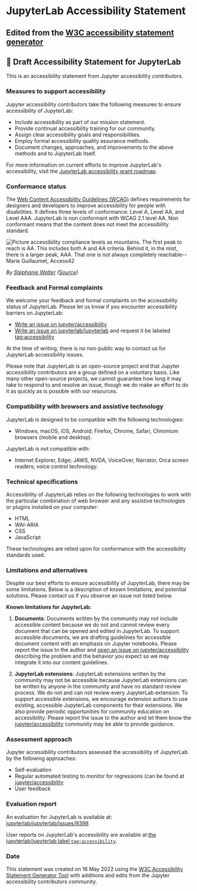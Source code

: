 # JupyterLab Accessibility Statement

## Edited from the [W3C accessibility statement generator](https://www.w3.org/WAI/planning/statements/generator/#create)


## :construction: Draft Accessibility Statement for JupyterLab

This is an accessibility statement from Jupyter accessibility contributors.

### Measures to support accessibility

Jupyter accessibility contributors take the following measures to ensure accessibility of JupyterLab:

* Include accessibility as part of our mission statement.
* Provide continual accessibility training for our community.
* Assign clear accessibility goals and responsibilities.
* Employ formal accessibility quality assurance methods.
* Document changes, approaches, and improvements to the above methods and to JupyterLab itself.

For more information on current efforts to improve JupyterLab's accessibility, visit the [JupyterLab accessibility grant roadmap](https://jupyter-a11y.netlify.app/roadmap/intro.html).

### Conformance status

The [Web Content Accessibility Guidelines (WCAG)](https://www.w3.org/WAI/standards-guidelines/wcag) defines requirements for designers and developers to improve accessibility for people with disabilities. It defines three levels of conformance: Level A, Level AA, and Level AAA. JupyterLab is non conformant with WCAG 2.1 level AA. Non conformant means that the content does not meet the accessibility standard.

![Picture accessibility compliance levels as mountains. The first peak to reach is AA. This includes both A and AA criteria. Behind it, in the mist, there is a larger peak, AAA. That one is not always completely reachable--Marie Guillaumet, Access42](https://stephaniewalter.design/wp-content/uploads/2022/05/stephaniewalter-sommets-de-l-accessibilite.jpg)

*By [Stéphanie Walter](https://stephaniewalter.design) ([Source](https://stephaniewalter.design/blog/5-illustrations-to-understand-and-promote-accessibility/))*

### Feedback and Formal complaints

We welcome your feedback and formal complaints on the accessibility status of JupyterLab. Please let us know if you encounter accessibility barriers on JupyterLab:

* [Write an issue on jupyter/accessibility](https://github.com/jupyter/accessibility/issues/new)
* [Write an issue on jupyterlab/jupyterlab](https://github.com/jupyterlab/jupyterlab/issues/new) and request it be labeled [tag:accessibility](https://github.com/jupyterlab/jupyterlab/labels/tag%3AAccessibility)

At the time of writing, there is no non-public way to contact us for JupyterLab accessibility issues.

Please note that JupyterLab is an open-source project and that Jupyter accessibility contributors are a group defined on a voluntary basis. Like many other open-source projects, we cannot guarantee how long it may take to respond to and resolve an issue, though we do make an effort to do it as quickly as is possible with our resources.

### Compatibility with browsers and assistive technology

JupyterLab is designed to be compatible with the following technologies:

* Windows, macOS, iOS, Android; Firefox, Chrome, Safari, Chromium browsers (mobile and desktop).

JupyterLab is not compatible with:

* Internet Explorer, Edge; JAWS, NVDA, VoiceOver, Narrator, Orca screen readers; voice control technology.

### Technical specifications

Accessibility of JupyterLab relies on the following technologies to work with the particular combination of web browser and any assistive technologies or plugins installed on your computer:

* HTML
* WAI-ARIA
* CSS
* JavaScript

These technologies are relied upon for conformance with the accessibility standards used.

### Limitations and alternatives

Despite our best efforts to ensure accessibility of JupyterLab, there may be some limitations. Below is a description of known limitations, and potential solutions. Please contact us if you observe an issue not listed below.

**Known limitations for JupyterLab:**

1. **Documents**: Documents written by the community may not include accessible content because we do not and cannot review every document that can be opened and edited in JupyterLab. To support accessible documents, we are drafting guidelines for accessible document content with an emphasis on Jupyter notebooks. Please report the issue to the author and [open an issue on jupyter/accessibility](https://github.com/jupyter/accessibility/issues/new) describing the problem and the behavior you expect so we may integrate it into our content guidelines.
    
2. **JupyterLab extensions**: JupyterLab extensions written by the community may not be accessible because JupyterLab extensions can be written by anyone in the community and have no standard review process. We do not and can not review every JupyterLab extension. To support accessible extensions, we encourage extension authors to use existing, accessible JupyterLab components for their extensions. We also provide periodic opportunities for community education on accessibility. Please report the issue to the author and let them know the [jupyter/accessibility](https://github.com/jupyter/accessibility/) community may be able to provide guidance.

### Assessment approach

Jupyter accessibility contributors assessed the accessibility of JupyterLab by the following approaches:

* Self-evaluation
* Regular automated testing to monitor for regressions (can be found at [jupyter/accessibility](https://github.com/jupyter/accessibility)
* User feedback

### Evaluation report

An evaluation for JupyterLab is available at: [jupyterlab/jupyterlab/issues/9399](https://github.com/jupyterlab/jupyterlab/issues/9399).


User reports on JupyterLab's accessibility are available at:[the jupyterlab/jupyterlab label `tag:accessibility`](https://github.com/jupyterlab/jupyterlab/labels/tag%3AAccessibility).

### Date

This statement was created on 16 May 2022 using the [W3C Accessibility Statement Generator Tool](https://www.w3.org/WAI/planning/statements/) with additions and edits from the Jupyter accessibility contributors community.